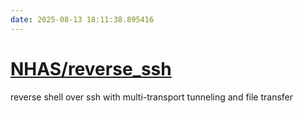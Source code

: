 ```yaml
---
date: 2025-08-13 18:11:38.895416
---
```


# [NHAS/reverse_ssh](https://github.com/NHAS/reverse_ssh)

reverse shell over ssh with multi-transport tunneling and file transfer
